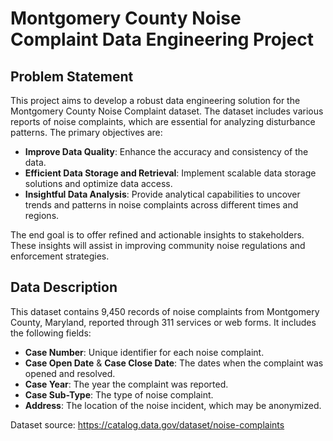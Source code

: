 # Montgomery County Noise Complaint Data Engineering Project

## Problem Statement

This project aims to develop a robust data engineering solution for the Montgomery County Noise Complaint dataset. The dataset includes various reports of noise complaints, which are essential for analyzing disturbance patterns. The primary objectives are:

- **Improve Data Quality**: Enhance the accuracy and consistency of the data.
- **Efficient Data Storage and Retrieval**: Implement scalable data storage solutions and optimize data access.
- **Insightful Data Analysis**: Provide analytical capabilities to uncover trends and patterns in noise complaints across different times and regions.

The end goal is to offer refined and actionable insights to stakeholders. These insights will assist in improving community noise regulations and enforcement strategies.


## Data Description

This dataset contains 9,450 records of noise complaints from Montgomery County, Maryland, reported through 311 services or web forms. It includes the following fields:

- **Case Number**: Unique identifier for each noise complaint.
- **Case Open Date** & **Case Close Date**: The dates when the complaint was opened and resolved.
- **Case Year**: The year the complaint was reported.
- **Case Sub-Type**: The type of noise complaint.
- **Address**: The location of the noise incident, which may be anonymized.

Dataset source: https://catalog.data.gov/dataset/noise-complaints 
